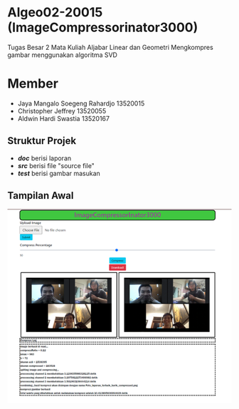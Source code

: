 # Algeo02-20015 (ImageCompressorinator3000)

Tugas Besar 2 Mata Kuliah Aljabar Linear dan Geometri
Mengkompres gambar menggunakan algoritma SVD

# Member
* Jaya Mangalo Soegeng Rahardjo 13520015
* Christopher Jeffrey 13520055
* Aldwin Hardi Swastia 13520167

## Struktur Projek 
* **_doc_**  berisi laporan
* **_src_**  berisi file "source file" 
* **_test_** berisi gambar masukan

## Tampilan Awal
![Gambar awal](./Tampilan_awal.png)